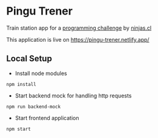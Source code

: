 # Pingu Trener
Train station app for a [programming challenge](https://github.com/NinjasCL/trener) by [ninjas.cl](https://ninjas.cl)

This application is live on https://pingu-trener.netlify.app/

## Local Setup
* Install node modules
```
npm install
```

* Start backend mock for handling http requests
```
npm run backend-mock
```

* Start frontend application
```
npm start
```
